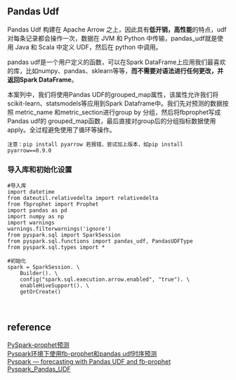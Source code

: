 ## Pandas Udf
Pandas Udf 构建在 Apache Arrow 之上，因此具有**低开销，高性能**的特点，udf对每条记录都会操作一次，数据在 JVM 和 Python 中传输，pandas_udf就是使用 Java 和 Scala 中定义 UDF，然后在 python 中调用。

pandas udf是一个用户定义的函数，可以在Spark DataFrame上应用我们最喜欢的库，比如numpy、pandas、sklearn等等，**而不需要对语法进行任何更改，并返回Spark DataFrame**。

本案列中，我们将使用Pandas UDF的grouped_map属性，该属性允许我们将scikit-learn、statsmodels等应用到Spark Dataframe中。我们先对预测的数据按照 metric_name 和metric_section进行group by 分组，然后将fbprophet写成Pandas udf的 grouped_map函数，最后直接对group后的分组指标数据使用apply。全过程避免使用了循环等操作。


```
注意：pip install pyarrow 若报错，尝试加上版本，如pip install pyarrow==0.9.0
```
### 导入库和初始化设置
```
#导入库
import datetime
from dateutil.relativedelta import relativedelta
from fbprophet import Prophet
import pandas as pd
import numpy as np
import warnings
warnings.filterwarnings('ignore')
from pyspark.sql import SparkSession
from pyspark.sql.functions import pandas_udf, PandasUDFType
from pyspark.sql.types import *

#初始化
spark = SparkSession. \
    Builder(). \
    config("spark.sql.execution.arrow.enabled", "true"). \
    enableHiveSupport(). \
    getOrCreate()
```


&nbsp;
## reference
[PySpark-prophet预测](https://blog.csdn.net/fitzgerald0/article/details/106157008)       
[Pyspark环境下使用fb-prophet和pandas udf时序预测](https://zhuanlan.zhihu.com/p/192772030)   
[Pyspark — forecasting with Pandas UDF and fb-prophet](https://towardsdatascience.com/pyspark-forecasting-with-pandas-udf-and-fb-prophet-e9d70f86d802)   
[Pyspark_Pandas_UDF](https://github.com/AlexWarembourg/Medium/blob/master/Pyspark_Pandas_UDF.ipynb)
